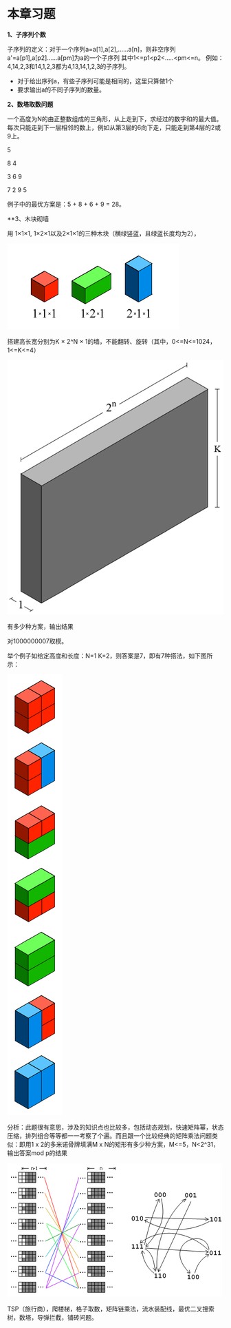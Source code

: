 # 本章习题

**1、子序列个数**

子序列的定义：对于一个序列a=a[1],a[2],......a[n]，则非空序列a'=a[p1],a[p2]......a[pm]为a的一个子序列
其中1<=p1<p2<.....<pm<=n。 例如：4,14,2,3和14,1,2,3都为4,13,14,1,2,3的子序列。
 - 对于给出序列a，有些子序列可能是相同的，这里只算做1个
 - 要求输出a的不同子序列的数量。

**2、数塔取数问题**

一个高度为N的由正整数组成的三角形，从上走到下，求经过的数字和的最大值。
每次只能走到下一层相邻的数上，例如从第3层的6向下走，只能走到第4层的2或9上。

   5
   
  8 4
  
 3 6 9
 
7 2 9 5

例子中的最优方案是：5 + 8 + 6 + 9 = 28。


**3、木块砌墙

用 1×1×1, 1×2×1以及2×1×1的三种木块（横绿竖蓝，且绿蓝长度均为2），

![](../images/32~33/33.1.png)

搭建高长宽分别为K × 2^N × 1的墙，不能翻转、旋转（其中，0<=N<=1024，1<=K<=4）

![](../images/32~33/33.2.png)

有多少种方案，输出结果

对1000000007取模。

举个例子如给定高度和长度：N=1 K=2，则答案是7，即有7种搭法，如下图所示：

![](../images/32~33/33.3.png)

分析：此题很有意思，涉及的知识点也比较多，包括动态规划，快速矩阵幂，状态压缩，排列组合等等都一一考察了个遍。而且跟一个比较经典的矩阵乘法问题类似：即用1 x 2的多米诺骨牌填满M x N的矩形有多少种方案，M<=5，N<2^31，输出答案mod p的结果

![](../images/32~33/33.4.gif)


TSP（旅行商），爬楼梯，格子取数，矩阵链乘法，流水装配线，最优二叉搜索树，数塔，导弹拦截，铺砖问题。
